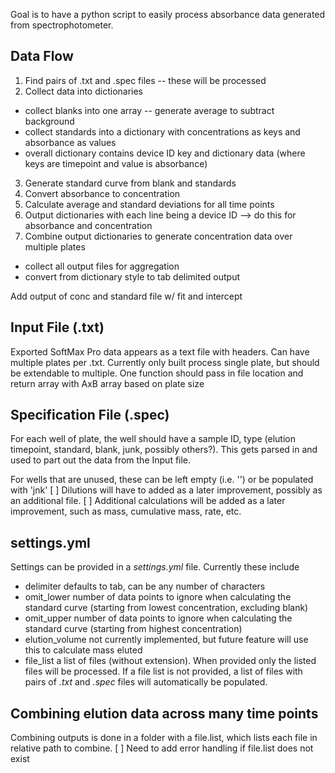 Goal is to have a python script to easily process absorbance data generated from spectrophotometer.

## Data Flow
1. Find pairs of .txt and .spec files -- these will be processed
1. Collect data into dictionaries
  - collect blanks into one array -- generate average to subtract background
  - collect standards into a dictionary with concentrations as keys and absorbance as values
  - overall dictionary contains device ID key and dictionary data (where keys are timepoint and value is absorbance)
3. Generate standard curve from blank and standards
1. Convert absorbance to concentration
1. Calculate average and standard deviations for all time points
1. Output dictionaries with each line being a device ID --> do this for absorbance and concentration
1. Combine output dictionaries to generate concentration data over multiple plates
  - collect all output files for aggregation
  - convert from dictionary style to tab delimited output

Add output of conc and standard file w/ fit and intercept

## Input File (.txt)
Exported SoftMax Pro data appears as a text file with headers. Can have multiple plates per .txt.
Currently only built process single plate, but should be extendable to multiple.
One function should pass in file location and return array with AxB array based on plate size

## Specification File (.spec)
For each well of plate, the well should have a sample ID, type (elution timepoint, standard, blank, junk, possibly others?).
This gets parsed in and used to part out the data from the Input file.

For wells that are unused, these can be left empty (i.e. '') or be populated with 'jnk'
[ ] Dilutions will have to added as a later improvement, possibly as an additional file.
[ ] Additional calculations will be added as a later improvement, such as mass, cumulative mass, rate, etc.

## settings.yml
Settings can be provided in a *settings.yml* file. Currently these include
- delimiter
  defaults to tab, can be any number of characters
- omit_lower
  number of data points to ignore when calculating the standard curve (starting from lowest concentration, excluding blank)
- omit_upper
  number of data points to ignore when calculating the standard curve (starting from highest concentration)
- elution_volume
  not currently implemented, but future feature will use this to calculate mass eluted
- file_list
  a list of files (without extension). When provided only the listed files will be processed. If a file list is not provided, a list of files with pairs of *.txt* and *.spec* files will automatically be populated.

## Combining elution data across many time points
Combining outputs is done in a folder with a file.list, which lists each file in relative path to combine.
[ ] Need to add error handling if file.list does not exist
